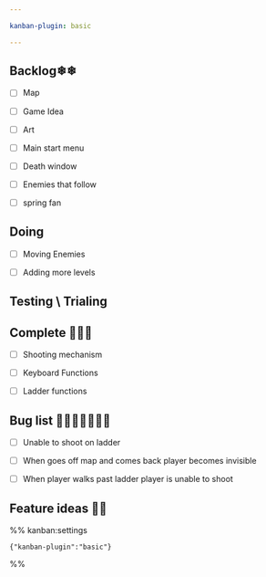 ```yaml
---

kanban-plugin: basic

---
```


## Backlog❄❄

- [ ] Map
- [ ] Game Idea
- [ ] Art
- [ ] Main start menu
- [ ] Death window
- [ ] Enemies that follow
- [ ] spring fan


## Doing

- [ ] Moving Enemies
- [ ] Adding more levels


## Testing \ Trialing



## Complete 🎈🎉✨

- [ ] Shooting mechanism
- [ ] Keyboard Functions
- [ ] Ladder functions


## Bug list 🦋🐛🦟🐜🦗🐝🐞

- [ ] Unable to shoot on ladder
- [ ] When goes off map and comes back player becomes invisible
- [ ] When player walks past ladder player is unable to shoot


## Feature ideas 🧐🧐





%% kanban:settings
```
{"kanban-plugin":"basic"}
```
%%